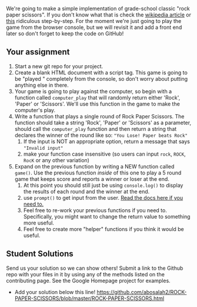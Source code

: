 We're going to make a simple implementation of grade-school classic "rock paper scissors".  If you don't know what that is check the [wikipedia article](https://en.wikipedia.org/wiki/Rock%E2%80%93paper%E2%80%93scissors) or [this](https://www.wikihow.com/Play-Rock,-Paper,-Scissors) ridiculous step-by-step.  For the moment we're just going to play the game from the browser console, but we will revisit it and add a front end later so don't forget to keep the code on GitHub! 

## Your assignment

1. Start a new git repo for your project.
2. Create a blank HTML document with a script tag.  This game is going to be "played
   " completely from the console, so don't worry about putting anything else in there.
3. Your game is going to play against the computer, so begin with a function called `computer_play` that will randomly return either 'Rock', 'Paper' or 'Scissors'.  We'll use this function in the game to make the computer's play.
4. Write a function that plays a single round of Rock Paper Scissors.  The function should take a string 'Rock', 'Paper' or 'Scissors' as a parameter, should call the `computer_play` function and then return a string that declares the winner of the round like so: `"You Lose! Paper beats Rock"`
   1. If the input is NOT an appropriate option, return a message that says `"Invalid input"`
   2. make your function case insensitive (so users can input `rock`, `ROCK`, `RocK` or any other variation)
5. Expand on the previous function by writing a NEW function called `game()`.  Use the previous function _inside_ of this one to play a 5 round game that keeps score and reports a winner or loser at the end.
   1. At this point you should still just be using `console.log()` to display the results of each round and the winner at the end.
   2. use `prompt()` to get input from the user. [Read the docs here if you need to.](https://developer.mozilla.org/en-US/docs/Web/API/Window/prompt)
   3. Feel free to re-work your previous functions if you need to.  Specifically, you might want to change the return value to something more useful.
   4. Feel free to create more "helper" functions if you think it would be useful.

## Student Solutions

Send us your solution so we can show others! Submit a link to the Github repo with your files in it by using any of the methods listed on the contributing page.  See the Google Homepage project for examples.

- Add your solution below this line!
https://github.com/abosalah2/ROCK-PAPER-SCISSORS/blob/master/ROCK-PAPER-SCISSORS.html
